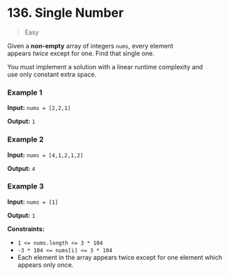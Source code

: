 # 136. Single Number

> Easy

Given a **non-empty** array of integers `nums`, every element appears _twice_ except for one. Find that single one.

You must implement a solution with a linear runtime complexity and use only constant extra space.

### Example 1

**Input:** `nums = [2,2,1]`

**Output:** `1`

### Example 2

**Input:** `nums = [4,1,2,1,2]`

**Output:** `4`

### Example 3

**Input:** `nums = [1]`

**Output:** `1`

**Constraints:**

-   `1 <= nums.length <= 3 * 104`
-   `-3 * 104 <= nums[i] <= 3 * 104`
-   Each element in the array appears twice except for one element which appears only once.
